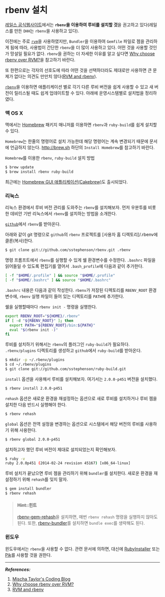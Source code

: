 # rbenv 설치

[레일스 공식웹사이트](http://rubyonrails.org/download)에서는 **`rbenv`을 이용하여 루비를 설치할 것**을 권고하고 있다(레일스를 만든 `DHH`는 `rbenv`을 사용하고 있다). 

이전에는 주로 [`rvm`](rvm.html)을 사용하였지만, `Bundler`을 이용하여 `Gemfile` 파일로 젬을 관리하게 됨에 따라, 사용법이 간단한 `rbenv`을 더 많이 사용하고 있다. 어떤 것을 사용할 것인가 망설일 필요가 없다. `rbenv`을 권하는 더 자세한 이유를 알고 싶다면 [Why choose rbenv over RVM?](https://github.com/sstephenson/rbenv/wiki/Why-rbenv%3F)을 참고하기 바란다. 

또 한편으로는 각자의 선호도에 따라 어떤 것을 선택하더라도 제대로만 사용하면 큰 문제가 없다는 의견도 만만치 않다([RVM and rbenv](http://jonathan-jackson.net/rvm-and-rbenv)).

[`rbenv`](https://github.com/sstephenson/rbenv)을 이용하면 애플리케이션 별로 각기 다른 루비 버전을 쉽게 사용할 수 있고 새 버전이 릴리스될 때도 쉽게 업데이트할 수 있다. 아래에 운영시스템별로 설치법을 정리하였다.

### 맥 OS X

맥에서는 [Homebrew](http://brew.sh/) 패키지 매니저를 이용하면 `rbenv`과 `ruby-build`를 쉽게 설치할 수 있다.

`Homebrew`는 한줄의 명령어로 설치 가능한데 해당 명령어는 계속 변경되기 때문에 문서에 언급하지 않는다. http://brew.sh 하단의 `Install Homebrew`를 참고하기 바란다.

`Homebrew`를 이용한 `rbenv`, `ruby-build` 설치 방법

```bash
$ brew update
$ brew install rbenv ruby-build
```

최근에는 [Homebrew GUI 애플리케이션(Cakebrew)](https://www.cakebrew.com/)도 출시되었다.

### 리눅스

리눅스 환경에서 루비 버전 관리를 도와주는 `rbenv`를 설치해보자. 먼저 우분투를 비롯한 데비안 기반 리눅스에서 `rbenv`를 설치하는 방법을 소개한다.

[`github`](https://github.com)에서 `rbenv`를 받아온다.

아래와 같이 git 명령으로 `github`의 `rbenv` 프로젝트를 [사용자 홈 디렉토리]/.rbenv에 클론(복사)한다.

```bash
$ git clone git://github.com/sstephenson/rbenv.git .rbenv
```

명령 프롬프트에서 `rbenv`를 실행할 수 있게 쉘 환경변수를 수정한다. `.bashrc` 파일을 읽어들일 수 있도록 편집기를 열어서 `.bash_profile`에 다음과 같이 추가한다.

```bash
[ -f "$HOME/.profile" ] && source "$HOME/.profile"
[ -f "$HOME/.bashrc" ] && source "$HOME/.bashrc"
```

`.bashrc` 내용은 다음과 같이 작성한다. `rbenv`가 저장된 디렉토리를 `RBENV_ROOT` 환경 변수에, `rbenv` 실행 파일이 들어 있는 디렉토리를 `PATH`에 추가한다.

쉘을 실행할때마다 `rbenv init -` 명령을 실행한다.

```bash
export RBENV_ROOT="${HOME}/.rbenv"
if [ -d "${RBENV_ROOT}" ]; then
  export PATH="${RBENV_ROOT}/bin:${PATH}"
  eval "$(rbenv init -)"
fi
```

루비를 설치하기 위해서는 `rbenv`의 플러그인 `ruby-build`가 필요하다. `.rbenv/plugins` 디렉토리를 생성하고 `github`에서 `ruby-build`를 받아온다.

```bash
$ mkdir -p ~/.rbenv/plugins
$ cd ~/.rbenv/plugins
$ git clone git://github.com/sstephenson/ruby-build.git
```

`install` 옵션을 사용해서 루비를 설치해보자. 여기서는 `2.0.0-p451` 버전을 설치했다.

```sh
$ rbenv install 2.0.0-p451
```

`rehash` 옵션은 새로운 환경을 재설정하는 옵션으로 새로 루비를 설치하거나 루비 젬을 설치한 다음 반드시 실행해야 한다.

```sh
$ rbenv rehash
```
`global` 옵션은 전역 설정을 변경하는 옵션으로 시스템에서 해당 버전의 루비를 사용하기 위해 사용한다.

```sh
$ rbenv global 2.0.0-p451
```

설치하고자 했던 루비 버전이 제대로 설치되었는지 확인해보자.

```sh
$ ruby -v
ruby 2.0.0p451 (2014-02-24 revision 45167) [x86_64-linux]
```

루비 설치가 끝났으면 루비 젬을 관리하기 위해 `bundler`를 설치한다. 새로운 환경을 재설정하기 위해 `rehash`를 잊지 말자.

```sh
$ gem install bundler
$ rbenv rehash
```

> #### Hint::힌트
> 
> [rbenv-gem-rehash](https://github.com/sstephenson/rbenv-gem-rehash)을 설치하면, 매번 `rbenv rehash` 명령을 실행하지 않아도 된다. 또한, [rbenv-bundler](https://github.com/carsomyr/rbenv-bundler)를 설치하면 `bundle exec`를 생략해도 된다.

### 윈도우

윈도우에서는 `rbenv`을 사용할 수 없다. 관련 문서에 의하면, 대신에 [RubyInstaller](http://rubyinstaller.org) 또는 [Pik](https://github.com/vertiginous/pik)를 사용할 것을 권한다.


---

_**References:**_

1. [Mischa Taylor's Coding Blog](http://misheska.com/blog/2013/06/15/using-rbenv-to-manage-multiple-versions-of-ruby/)
2. [Why choose rbenv over RVM?](https://github.com/sstephenson/rbenv/wiki/Why-rbenv%3F)
3. [RVM and rbenv](http://jonathan-jackson.net/rvm-and-rbenv)
